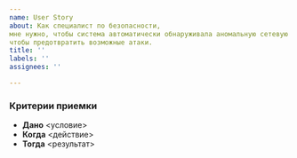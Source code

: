 ```yaml
---
name: User Story
about: Как специалист по безопасности, 
мне нужно, чтобы система автоматически обнаруживала аномальную сетевую активность, 
чтобы предотвратить возможные атаки.
title: ''
labels: ''
assignees: ''

---
```


### Критерии приемки  
- **Дано** <условие>  
- **Когда** <действие>  
- **Тогда** <результат>

